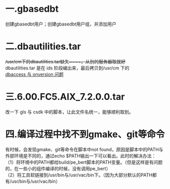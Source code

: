 # 一.gbasedbt

创建gbasedbt用户；创建gbasedbt用户组，并添加用户
    
# 二.dbautilities.tar

~~/usr/cm下的dbautilities.tar缺失~~~~，从别的服务器取就好~~  
dbautilities.tar 是在 ids 阶段编出来，最后拷贝到/usr/cm 下的  
[dbaccess 与 onversion 问题](7.csdk)
    
# 三.6.00.FC5.AIX_7.2.0.0.tar

改一下 gls 与 csdk 中的脚本，让此文件名统一，能够顺利取到。
    
# 四.编译过程中找不到gmake、git等命令

有时候，会发现gmake、git等命令在脚本中not found，原因是脚本中的PATH与外部环境是不同的，通过echo $PATH输出一下可以看出。此时的解决办法：  
（1）将环境中的PATH都给build/pe_bert脚本的PATH变量。（但是这样是有问题的，在一些小的组件编译的时候，没有调用pe_bert）  
（2）将工具软链接到/usr/bin与/usr/vac/bin下。（因为大部分默认的PATH都有/usr/bin与/usr/vac/bin）